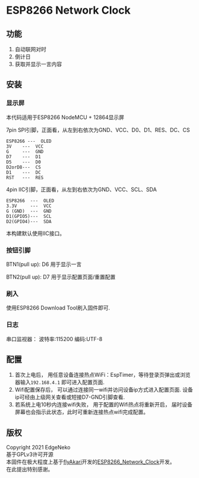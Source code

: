 # ESP8266 Network Clock

## 功能

 1. 自动联网对时
 2. 倒计日
 3. 获取并显示一言内容

## 安装

### 显示屏

本代码适用于ESP8266 NodeMCU + 12864显示屏

7pin SPI引脚，正面看，从左到右依次为GND、VCC、D0、D1、RES、DC、CS

```
ESP8266 ---  OLED
3V    ---  VCC
G     ---  GND
D7    ---  D1
D5    ---  D0
D2orD8---  CS
D1    ---  DC
RST   ---  RES
```

4pin IIC引脚，正面看，从左到右依次为GND、VCC、SCL、SDA

```
ESP8266  ---  OLED
3.3V     ---  VCC
G (GND)  ---  GND
D1(GPIO5)---  SCL
D2(GPIO4)---  SDA
```

本构建默认使用IIC接口。

### 按钮引脚

BTN1(pull up): D6 用于显示一言

BTN2(pull up): D7 用于显示配置页面/重置配置

### 刷入

使用ESP8266 Download Tool刷入固件即可.

### 日志

串口监视器： 波特率:115200 编码:UTF-8

## 配置

1. 首次上电后， 用任意设备连接热点WiFi：EspTimer，等待登录页弹出或浏览器输入`192.168.4.1` 即可进入配置页面.
2. Wifi配置保存后， 可以通过连接同一wifi并访问设备ip方式进入配置页面. 设备ip可经由上级网关查看或短接D7-GND引脚查看.
3. 若系统上电10秒内连接wifi失败， 用于配置的Wifi热点将重新开启， 届时设备屏幕也会指示此状态，此时可重新连接热点wifi完成配置。

## 版权
Copyright 2021 EdgeNeko  
基于GPLv3许可开源  
本固件在极大程度上基于[flyAkari](https://github.com/flyAkari)开发的[ESP8266_Network_Clock](https://github.com/flyAkari/ESP8266_Network_Clock)开发。  
在此提出特别感谢。  
